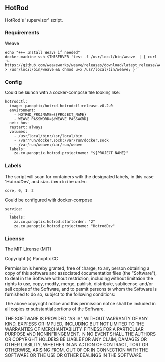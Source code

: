 ## HotRod

HotRod's 'supervisor' script.

### Requirements

Weave

    echo "+++ Install Weave if needed"
    docker-machine ssh $THESERVER 'test -f /usr/local/bin/weave || { curl -L https://github.com/weaveworks/weave/releases/download/latest_release/weave > /usr/local/bin/weave && chmod u+x /usr/local/bin/weave; }'    

### Config

Could be launch with a docker-compose file looking like:

    hotrodctl:
      image: panoptix/hotrod-hotrodctl:release-v0.2.0
      environment:
        - HOTROD_PROJNAME=${PROJECT_NAME}
        - WEAVE_PASSWORD=${WEAVE_PASSWORD}
      net: host
      restart: always
      volumes:
        - /usr/local/bin:/usr/local/bin
        - /var/run/docker.sock:/var/run/docker.sock
        - /var/run/weave:/var/run/weave
      labels:
        za.co.panoptix.hotrod.projectname: "${PROJECT_NAME}"
        
### Labels

The script will scan for containers with the designated labels, in this case 'HotrodDev', and start them in the order:

    core, 0, 1, 2
    
Could be configured with docker-compose

    service:
      ...   
      labels:
        za.co.panoptix.hotrod.startorder: "2"
        za.co.panoptix.hotrod.projectname: "HotrodDev"      
                

### License

The MIT License (MIT)

Copyright (c) Panoptix CC

Permission is hereby granted, free of charge, to any person obtaining a copy
of this software and associated documentation files (the "Software"), to deal
in the Software without restriction, including without limitation the rights
to use, copy, modify, merge, publish, distribute, sublicense, and/or sell
copies of the Software, and to permit persons to whom the Software is
furnished to do so, subject to the following conditions:

The above copyright notice and this permission notice shall be included in
all copies or substantial portions of the Software.

THE SOFTWARE IS PROVIDED "AS IS", WITHOUT WARRANTY OF ANY KIND, EXPRESS OR
IMPLIED, INCLUDING BUT NOT LIMITED TO THE WARRANTIES OF MERCHANTABILITY,
FITNESS FOR A PARTICULAR PURPOSE AND NONINFRINGEMENT. IN NO EVENT SHALL THE
AUTHORS OR COPYRIGHT HOLDERS BE LIABLE FOR ANY CLAIM, DAMAGES OR OTHER
LIABILITY, WHETHER IN AN ACTION OF CONTRACT, TORT OR OTHERWISE, ARISING FROM,
OUT OF OR IN CONNECTION WITH THE SOFTWARE OR THE USE OR OTHER DEALINGS IN
THE SOFTWARE.
